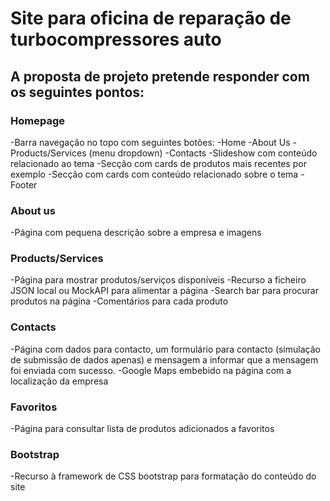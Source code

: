# Site para oficina de reparação de turbocompressores auto
## A proposta de projeto pretende responder com os seguintes pontos:

### Homepage
-Barra navegação no topo com seguintes botões:
    -Home
    -About Us
    -Products/Services (menu dropdown)
    -Contacts
-Slideshow com conteúdo relacionado ao tema
-Secção com cards de produtos mais recentes por exemplo
-Secção com cards com conteúdo relacionado sobre o tema
-Footer

### About us
-Página com pequena descrição sobre a empresa e imagens

### Products/Services
-Página para mostrar produtos/serviços disponíveis
-Recurso a ficheiro JSON local ou MockAPI para alimentar a página
-Search bar para procurar produtos na página
-Comentários para cada produto

### Contacts
-Página com dados para contacto, um formulário para contacto (simulação de submissão de dados apenas) e mensagem a informar que a mensagem foi enviada com sucesso.
-Google Maps embebido na página com a localização da empresa

### Favoritos
-Página para consultar lista de produtos adicionados a favoritos

### Bootstrap
-Recurso à framework de CSS bootstrap para formatação do conteúdo do site 
